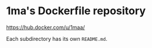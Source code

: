 # 1ma's Dockerfile repository

https://hub.docker.com/u/1maa/


Each subdirectory has its own `README.md`.
